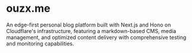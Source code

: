 # ouzx.me
An edge-first personal blog platform built with Next.js and Hono on Cloudflare's infrastructure, featuring a markdown-based CMS, media management, and optimized content delivery with comprehensive testing and monitoring capabilities. 
